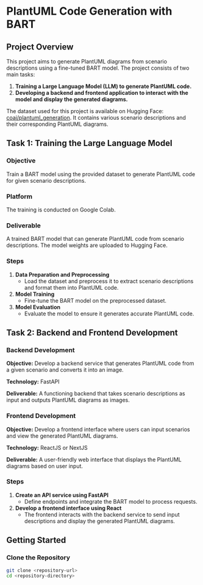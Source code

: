 # PlantUML Code Generation with BART

## Project Overview

This project aims to generate PlantUML diagrams from scenario descriptions using a fine-tuned BART model. The project consists of two main tasks:

1. **Training a Large Language Model (LLM) to generate PlantUML code.**
2. **Developing a backend and frontend application to interact with the model and display the generated diagrams.**

The dataset used for this project is available on Hugging Face: [coai/plantuml_generation](https://huggingface.co/coai/plantuml_generation). It contains various scenario descriptions and their corresponding PlantUML diagrams.

## Task 1: Training the Large Language Model

### Objective

Train a BART model using the provided dataset to generate PlantUML code for given scenario descriptions.

### Platform

The training is conducted on Google Colab.

### Deliverable

A trained BART model that can generate PlantUML code from scenario descriptions. The model weights are uploaded to Hugging Face.

### Steps

1. **Data Preparation and Preprocessing**
   - Load the dataset and preprocess it to extract scenario descriptions and format them into PlantUML code.
2. **Model Training**
   - Fine-tune the BART model on the preprocessed dataset.
3. **Model Evaluation**
   - Evaluate the model to ensure it generates accurate PlantUML code.

## Task 2: Backend and Frontend Development

### Backend Development

**Objective:** Develop a backend service that generates PlantUML code from a given scenario and converts it into an image.

**Technology:** FastAPI

**Deliverable:** A functioning backend that takes scenario descriptions as input and outputs PlantUML diagrams as images.

### Frontend Development

**Objective:** Develop a frontend interface where users can input scenarios and view the generated PlantUML diagrams.

**Technology:** ReactJS or NextJS

**Deliverable:** A user-friendly web interface that displays the PlantUML diagrams based on user input.

### Steps

1. **Create an API service using FastAPI**
   - Define endpoints and integrate the BART model to process requests.
2. **Develop a frontend interface using React**
   - The frontend interacts with the backend service to send input descriptions and display the generated PlantUML diagrams.

## Getting Started

### Clone the Repository

```bash
git clone <repository-url>
cd <repository-directory>
